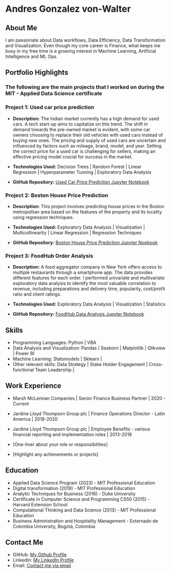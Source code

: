 # Andres Gonzalez von-Walter

## About Me

I am passionate about Data workflows, Data Efficiency, Data Transformation and Visualization. Even though my core career is Finance, what keeps me busy in my free time is a growing interest in Machine Learning, Artificial Intelligence and ML Ops.

## Portfolio Highlights
### The following are the main projects that I worked on during the **MIT - Applied Data Science certificate**

### Project 1: Used car price prediction

- **Description:** The Indian market currently has a high demand for used cars. A tech start-up aims to capitalize on this trend. The shift in demand towards the pre-owned market is evident, with some car owners choosing to replace their old vehicles with used cars instead of buying new ones. The pricing and supply of used cars are uncertain and influenced by factors such as mileage, brand, model, and year. Setting the correct price for a used car is challenging for sellers, making an effective pricing model crucial for success in the market.

- **Technologies Used:** Decision Trees | Random Forest | Linear Regression | Hyperparameter Tunning | Exploratory Data Analysis

- **GitHub Repository:** [Used Car Price Prediction Jupyter Notebook](https://github.com/AndresGVW/CarPricePrediction)

### Project 2: Boston House Price Prediction

- **Description:** This project involves predicting house prices in the Boston metropolitan area based on the features of the property and its locality using regression techniques.

- **Technologies Used:** Exploratory Data Analysis | Visualization | Multicollinearity | Linear Regression | Regression Techniques

- **GitHub Repository:** [Boston House Price Prediction Jupyter Noebook](https://github.com/AndresGVW/BostonHousePricePrediction)

### Project 3: FoodHub Order Analysis

- **Description:** A food aggregator company in New York offers access to multiple restaurants through a smartphone app. The data provides different features for each order. I performed univariate and multivariate exploratory data analysis to identify the most valuable correlation to revenue, including preparations and delivery time, popularity, cost/profit ratio and client ratings.

- **Technologies Used:** Exploratory Data Analysis | Visualization | Statistics

- **GitHub Repository:** [FoodHub Data Analysis Jupyter Notebook](https://github.com/AndresGVW/FoodHubDataAnalysis)

## Skills

- Programming Languages: Python | VBA
- Data Analysis and Visualization: Pandas | Seaborn | Matplotlib | Qlikview | Power BI
- Machine Learning: Statsmodels | Sklearn | 
- Other relevant skills: Data Strategy | Stake Holder Engagement | Cross-functional Team Leadership | 

## Work Experience

- Marsh McLennan Companies | Senior Finance Business Partner | 2020 - Current
- Jardine Lloyd Thompson Group plc | Finance Operations Director - Latin America | 2018-2020
- Jardine Lloyd Thompson Group plc | Employee Benefits - various financial reporting and implementation roles | 2013-2018

- [One-liner about your role or responsibilities]
- [Highlight any achievements or projects]

## Education

-	Applied Data Science Program (2023) - MIT Professional Education
-	Digital transformation (2019) - MIT Professional Education
-	Analytic Techniques for Business (2016) - Duke University
-	Certificate in Computer Science and Programming CS50 (2015) - Harvard Extension School
-	Computational Thinking and Data Science (2013) - MIT Professional Education 
-	Business Administration and Hospitality Management - Externado de Colombia University, Bogotá, Colombia 

## Contact Me

- GitHub: [My Github Profile](https://github.com/AndresGVW/AndresGVW)
- LinkedIn: [My LinkedIn Profile](https://linkedin.com/in/eagvw)
- Email: [Contact me via email](mailto:andresvonwalter@gmail.com)

